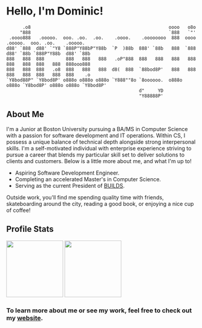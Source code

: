 # Hello, I'm Dominic! #

```
      .o8                                                   oooo   o8o                                  
     "888                                                   `888   `"'                                  
 .oooo888   .ooooo.  ooo. .oo.  .oo.    .oooo.    .oooooooo  888  oooo   .ooooo.  ooo. .oo.    .ooooo.  
d88' `888  d88' `"Y8 `888P"Y88bP"Y88b  `P  )88b  888' `88b   888  `888  d88' `88b `888P"Y88b  d88' `88b 
888   888  888        888   888   888   .oP"888  888   888   888   888  888   888  888   888  888ooo888 
888   888  888   .o8  888   888   888  d8(  888  `88bod8P'   888   888  888   888  888   888  888    .o 
`Y8bod88P" `Y8bod8P' o888o o888o o888o `Y888""8o `8oooooo.  o888o o888o `Y8bod8P' o888o o888o `Y8bod8P' 
                                                 d"     YD                                              
                                                 "Y88888P'                                         
```

## About Me ##
I'm a Junior at Boston University pursuing a BA/MS in Computer Science with a passion for software 
development and IT operations. Within CS, I possess a unique balance of technical depth alongside 
strong interpersonal skills. I'm a self-motivated individual with enterprise experience striving to 
pursue a career that blends my particular skill set to deliver solutions to clients and customers. 
Below is a little more about me, and what I'm up to!

- Aspiring Software Development Engineer.
- Completing an accelerated Master's in Computer Science.
- Serving as the current President of [BUILDS](https://builds.cc/).

Outside work, you'll find me spending quality time with friends, skateboarding around the city, 
reading a good book, or enjoying a nice cup of coffee!

## Profile Stats ##
<img src="https://github-readme-stats.vercel.app/api?username=dcmaglione&show_icons=true&show_icons=true&theme=aura_dark" height="150"></img>
<img src="https://github-readme-stats.vercel.app/api/top-langs/?username=dcmaglione&layout=compact&theme=aura_dark" height="150"></img>

### To learn more about me or see my work, feel free to check out my [website](https://dcmaglione.com). ###
